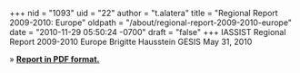 +++
nid = "1093"
uid = "22"
author = "t.alatera"
title = "Regional Report 2009-2010: Europe"
oldpath = "/about/regional-report-2009-2010-europe"
date = "2010-11-29 05:50:24 -0700"
draft = "false"
+++
IASSIST Regional Report 2009-2010
Europe
Brigitte Hausstein
GESIS
May 31, 2010

» **[Report in PDF format.](/file/about/europe_report_2010-update05-31-2010.pdf)**
